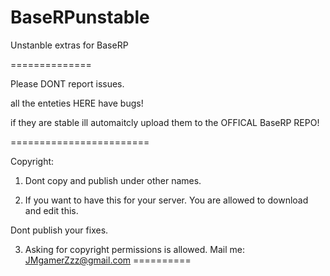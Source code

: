 BaseRPunstable
==============

Unstanble extras for BaseRP

==============

Please DONT report issues.

all the enteties HERE have bugs!

if they are stable ill automaitcly upload them to the OFFICAL BaseRP REPO!

========================

Copyright:

1. Dont copy and publish under other names.

2. If you want to have this for your server. You are allowed to download and edit this.

Dont publish your fixes.

3. Asking for copyright permissions is allowed. Mail me: JMgamerZzz@gmail.com
==========
